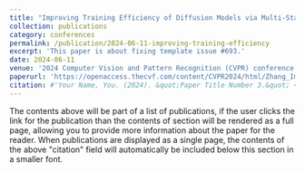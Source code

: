 ```yaml
---
title: "Improving Training Efficiency of Diffusion Models via Multi-Stage Framework and Tailored Multi-Decoder Architecture"
collection: publications
category: conferences
permalink: /publication/2024-06-11-improving-training-efficiency
excerpt: 'This paper is about fixing template issue #693.'
date: 2024-06-11
venue: '2024 Computer Vision and Pattern Recognition (CVPR) conference'
paperurl: 'https://openaccess.thecvf.com/content/CVPR2024/html/Zhang_Improving_Training_Efficiency_of_Diffusion_Models_via_Multi-Stage_Framework_and_CVPR_2024_paper.html'
citation: #'Your Name, You. (2024). &quot;Paper Title Number 3.&quot; <i>GitHub Journal of Bugs</i>. 1(3).'
---
```


The contents above will be part of a list of publications, if the user clicks the link for the publication than the contents of section will be rendered as a full page, allowing you to provide more information about the paper for the reader. When publications are displayed as a single page, the contents of the above "citation" field will automatically be included below this section in a smaller font.
